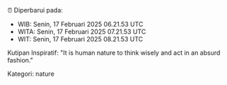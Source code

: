 ⏰ Diperbarui pada:
- WIB: Senin, 17 Februari 2025 06.21.53 UTC
- WITA: Senin, 17 Februari 2025 07.21.53 UTC
- WIT: Senin, 17 Februari 2025 08.21.53 UTC

Kutipan Inspiratif:
"It is human nature to think wisely and act in an absurd fashion."


Kategori: nature

